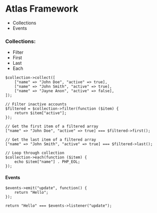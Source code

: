 # Atlas Framework

- Collections
- Events


### Collections:

- Filter
- First
- Last
- Each

```phpt
$collection->collect([
    ["name" => "John Doe", "active" => true],
    ["name" => "John Smith", "active" => true],
    ["name" => "Jayne Anon", "active" => false],
]);

// Filter inactive accounts
$filtered = $collection->filter(function ($item) {
    return $item["active"];
});

// Get the first item of a filtered array
["name" => "John Doe", "active" => true] === $filtered->first();

// Get the last item of a filtered array
["name" => "John Smith", "active" => true] === $filtered->last();

// Loop through collection
$collection->each(function ($item) {
    echo $item["name"] . PHP_EOL;
});
```


#### Events

```phpt
$events->emit("update", function() {
    return "Hello";
});

return "Hello" === $events->listener("update");
```
